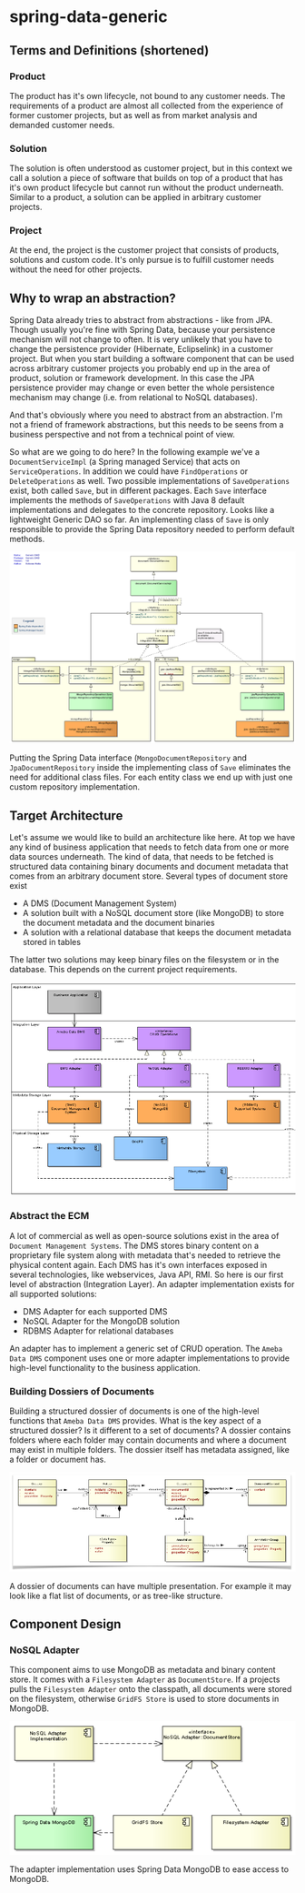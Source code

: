 # spring-data-generic

## Terms and Definitions (shortened)

### Product

The product has it's own lifecycle, not bound to any customer needs. The requirements of a product are almost all collected
from the experience of former customer projects, but as well as from market analysis and demanded customer needs.

### Solution

The solution is often understood as customer project, but in this context we call a solution a piece of software that
builds on top of a product that has it's own product lifecycle but cannot run without the product underneath. Similar to
a product, a solution can be applied in arbitrary customer projects.

### Project

At the end, the project is the customer project that consists of products, solutions and custom code. It's only pursue is
to fulfill customer needs without the need for other projects.

## Why to wrap an abstraction?

Spring Data already tries to abstract from abstractions - like from JPA. Though usually you're fine with Spring Data,
because your persistence mechanism will not change to often. It is very unlikely that you have to change the persistence
provider (Hibernate, Eclipselink) in a customer project. But when you start building a software component that can be
used across arbitrary customer projects you probably end up in the area of product, solution or framework
development. In this case the JPA persistence provider may change or even better the whole persistence mechanism
may change (i.e. from relational to NoSQL databases).

And that's obviously where you need to abstract from an abstraction. I'm not a friend of framework abstractions,
but this needs to be seens from a business perspective and not from a technical point of view.

So what are we going to do here? In the following example we've a `DocumentServiceImpl` (a Spring managed Service) that
acts on `ServiceOperations`. In addition we could have `FindOperations` or `DeleteOperations` as well. Two possible implementations
of `SaveOperations` exist, both called `Save`, but in different packages. Each `Save` interface implements the methods
of `SaveOperations` with Java 8 default implementations and delegates to the concrete repository. Looks like a lightweight
Generic DAO so far. An implementing class of `Save` is only responsible to provide the Spring Data repository needed to
perform default methods.

![generic_dao]

Putting the Spring Data interface (`MongoDocumentRepository` and `JpaDocumentRepository` inside the implementing class
of `Save` eliminates the need for additional class files. For each entity class we end up with just one custom repository
implementation.

## Target Architecture

Let's assume we would like to build an architecture like here. At top we have any kind of
business application that needs to fetch data from one or more data sources underneath. The kind of data, that needs to
be fetched is structured data containing binary documents and document metadata that comes from an arbitrary document
store. Several types of document store exist

- A DMS (Document Management System)
- A solution built with a NoSQL document store (like MongoDB) to store the document metadata and the document binaries
- A solution with a relational database that keeps the document metadata stored in tables

The latter two solutions may keep binary files on the filesystem or in the database. This depends on the current project
requirements.

![Overview]

### Abstract the ECM

A lot of commercial as well as open-source solutions exist in the area of `Document Management Systems`.
The DMS stores binary content on a proprietary file system along with metadata that's needed to retrieve the physical
content again. Each DMS has it's own interfaces exposed in several technologies, like webservices, Java API, RMI. So here
is our first level of abstraction (Integration Layer). An adapter implementation exists for all supported solutions:

- DMS Adapter for each supported DMS
- NoSQL Adapter for the MongoDB solution
- RDBMS Adapter for relational databases

An adapter has to implement a generic set of CRUD operation. The `Ameba Data DMS` component uses one or more adapter
implementations to provide high-level functionality to the business application.

### Building Dossiers of Documents

Building a structured dossier of documents is one of the high-level functions that `Ameba Data DMS` provides. What is
the key aspect of a structured dossier? Is it different to a set of documents? A dossier contains folders where each folder
may contain documents and where a document may exist in multiple folders. The dossier itself has metadata assigned, like
a folder or document has.

![RIM]

A dossier of documents can have multiple presentation. For example it may look like a flat list of documents, or as
tree-like structure.

## Component Design

### NoSQL Adapter

This component aims to use MongoDB as metadata and binary content store. It comes with a `Filesystem Adapter` as
`DocumentStore`. If a projects pulls the `Filesystem Adapter` onto the classpath, all documents were stored on the
filesystem, otherwise `GridFS Store` is used to store documents in MongoDB.

![nosql_adapter]

The adapter implementation uses Spring Data MongoDB to ease access to MongoDB.


[Overview]: site/img/overview.png
[RIM]: site/img/RIM.png
[nosql_adapter]: site/img/nosql_adapter.png
[generic_dao]: site/img/generic_dao.png


